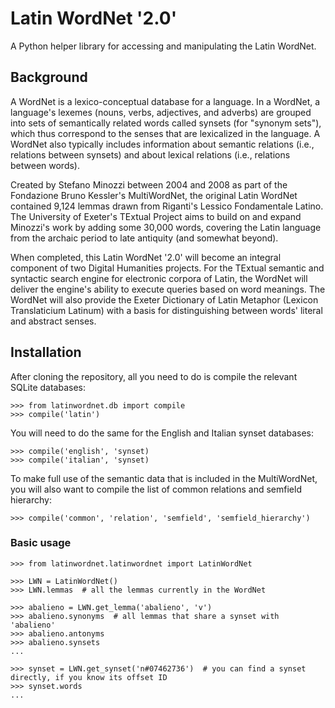 # Latin WordNet '2.0'
A Python helper library for accessing and manipulating the Latin WordNet.

## Background
A WordNet is a lexico-conceptual database for a language. In a WordNet, a language's lexemes (nouns, verbs, adjectives, and adverbs) are grouped into sets of semantically related words called synsets (for "synonym sets"), which thus correspond to the senses that are lexicalized in the language. A WordNet also typically includes information about semantic relations (i.e., relations between synsets) and about lexical relations (i.e., relations between words). 

Created by Stefano Minozzi between 2004 and 2008 as part of the Fondazione Bruno Kessler's MultiWordNet, the original Latin WordNet contained 9,124 lemmas drawn from Riganti's Lessico Fondamentale Latino. The University of Exeter's TExtual Project aims to build on and expand Minozzi's work by adding some 30,000 words, covering the Latin language from the archaic period to late antiquity (and somewhat beyond). 

When completed, this Latin WordNet '2.0' will become an integral component of two Digital Humanities projects. For the TExtual semantic and syntactic search engine for electronic corpora of Latin, the WordNet will deliver the engine's ability to execute queries based on word meanings. The WordNet will also provide the Exeter Dictionary of Latin Metaphor (Lexicon Translaticium Latinum) with a basis for distinguishing between words' literal and abstract senses. 

## Installation

After cloning the repository, all you need to do is compile the relevant SQLite databases:
```
>>> from latinwordnet.db import compile
>>> compile('latin')
```
You will need to do the same for the English and Italian synset databases:
```
>>> compile('english', 'synset)
>>> compile('italian', 'synset)
```
To make full use of the semantic data that is included in the MultiWordNet, you will also want to compile the list of common relations and semfield hierarchy:
```
>>> compile('common', 'relation', 'semfield', 'semfield_hierarchy')
```

### Basic usage
```
>>> from latinwordnet.latinwordnet import LatinWordNet

>>> LWN = LatinWordNet()
>>> LWN.lemmas  # all the lemmas currently in the WordNet

>>> abalieno = LWN.get_lemma('abalieno', 'v')
>>> abalieno.synonyms  # all lemmas that share a synset with 'abalieno'
>>> abalieno.antonyms
>>> abalieno.synsets
...

>>> synset = LWN.get_synset('n#07462736')  # you can find a synset directly, if you know its offset ID
>>> synset.words
...
```

